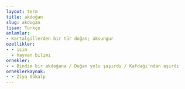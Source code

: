 ```yaml
---
layout: term
title: akdoğan
slug: akdogan
lisan: Türkçe
anlamlar:
- Kartalgillerden bir tür doğan; aksungur
ozellikler:
- - isim
  - hayvan bilimi
ornekler:
- - Bindim bir akdoğana / Doğan yolu şaşırdı / Kafdağı'ndan aşırdı
orneklerkaynak:
- - Ziya Gökalp
---
```

